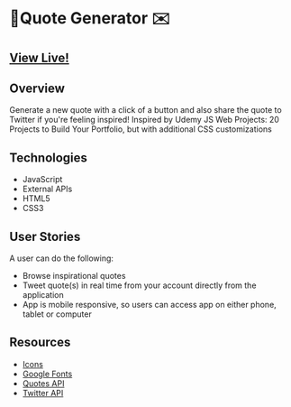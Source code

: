
#  💭Quote Generator ✉️


## [View Live!](https://apang20.github.io/quote-generator/)



## Overview
Generate a new quote with a click of a button and also share the quote to Twitter if you're feeling inspired!
Inspired by Udemy JS Web Projects: 20 Projects to Build Your Portfolio, but with additional CSS customizations




## Technologies 
- JavaScript  
- External APIs
- HTML5
- CSS3




## User Stories
A user can do the following: 
- Browse inspirational quotes
- Tweet quote(s) in real time from your account directly from the application
- App is mobile responsive, so users can access app on either phone, tablet or computer



## Resources
- [Icons](https://fontawesome.com/)
- [Google Fonts](https://fonts.google.com/)
- [Quotes API](https://type.fit/api/quotes)
- [Twitter API](https://twitter.com/intent/tweet) 
